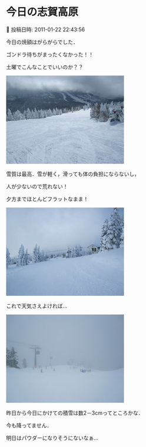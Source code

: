# 今日の志賀高原

📅 投稿日時: 2011-01-22 22:43:56

今日の焼額はがらがらでした．


ゴンドラ待ちがまったくなかった！！


土曜でこんなことでいいのか？？




![139e8e7ea92fbdd3c624f3cdf7ed15a3.jpg](images/139e8e7ea92fbdd3c624f3cdf7ed15a3.jpg)







雪質は最高．雪が軽く，滑っても体の負担にならないし，


人が少ないので荒れない！


夕方までほとんどフラットなまま！




![d9fc63f2bbe5127617d85a533cc9620c.jpg](images/d9fc63f2bbe5127617d85a533cc9620c.jpg)







これで天気さえよければ…




![1dc65c3253f2f24f1b579cbee5cd2da5.jpg](images/1dc65c3253f2f24f1b579cbee5cd2da5.jpg)







昨日から今日にかけての積雪は数2－3cmってところかな．


今も降ってません．


明日はパウダーになりそうにないなぁ…
